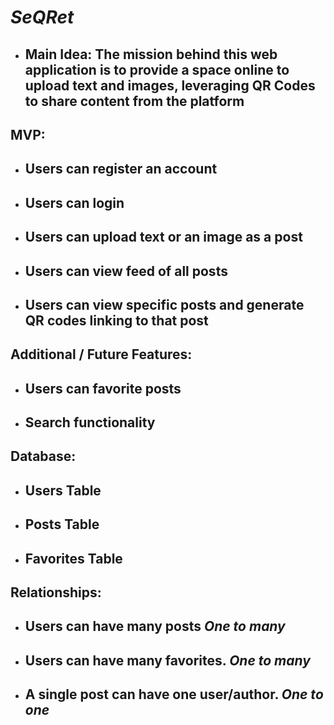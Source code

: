 #  ***SeQRet*** #

 - ## **Main Idea:** The mission behind this web application is to provide a space online to upload text and images, leveraging QR Codes to share content from the platform ##


## **MVP:** ##
- ## Users can register an account ##
- ## Users can login ##
- ## Users can upload text or an image as a post ##
- ## Users can view feed of all posts ##
- ## Users can view specific posts and generate QR codes linking to that post ##

## **Additional / Future Features:** ##
- ## Users can favorite posts ##
- ## Search functionality ##

## **Database:** ##
- ## Users Table ##
- ## Posts Table ##
- ## Favorites Table ##

## **Relationships:** ##
- ## Users can have many posts ***One to many*** ##
- ## Users can have many favorites. ***One to many*** ##
- ## A single post can have one user/author. ***One to one*** ##

